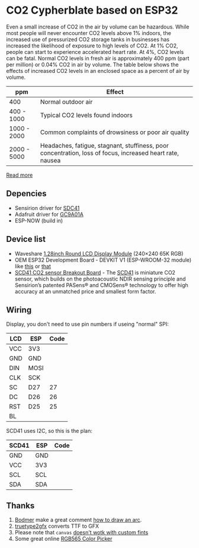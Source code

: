 # CO2 Cypherblate based on ESP32

Even a small increase of CO2 in the air by volume can be hazardous. While most people will never encounter CO2 levels above 1% indoors, the increased use of pressurized CO2 storage tanks in businesses has increased the likelihood of exposure to high levels of CO2. At 1% CO2, people can start to experience accelerated heart rate. At 4%, CO2 levels can be fatal. Normal CO2 levels in fresh air is approximately 400 ppm (part per million) or 0.04% CO2 in air by volume. The table below shows the effects of increased CO2 levels in an enclosed space as a percent of air by volume.

| ppm | Effect |
| ---- | ------ |
| 400 | Normal outdoor air |
| 400 - 1000 | Typical CO2 levels found indoors |
| 1000 - 2000 | Common complaints of drowsiness or poor air quality |
| 2000 - 5000 | Headaches, fatigue, stagnant, stuffiness, poor concentration, loss of focus, increased heart rate, nausea |

[Read more](https://www.co2meter.com/blogs/news/carbon-dioxide-indoor-levels-chart)


## Depencies

* Sensirion driver for [SDC41](https://github.com/Sensirion/arduino-i2c-scd4x/tree/master)
* Adafruit driver for [GC9A01A](https://github.com/adafruit/Adafruit_GC9A01A/tree/main)
* ESP-NOW (build in)

## Device list

* Waveshare [1.28inch Round LCD Display Module](https://www.waveshare.com/1.28inch-lcd-module.htm) (240×240 65K RGB)
* OEM ESP32 Development Board - DEVKIT V1 (ESP-WROOM-32 module) like [this](https://grobotronics.com/esp32-development-board-devkit-v1.html?sl=en) or [that](https://einstronic.com/product/esp32-devkit-v1/)
* [SCD41 CO2 sensor Breakout Board](https://tasmota.github.io/docs/SCD4x/#first-installation) - The [SCD41](https://sensirion.com/products/catalog/SCD41) is miniature CO2 sensor, which builds on the photoacoustic NDIR sensing principle and Sensirion’s patented PASens® and CMOSens® technology to offer high accuracy at an unmatched price and smallest form factor. 

## Wiring

Display, you don't need to use pin numbers if useing "normal" SPI:

| LCD | ESP | Code |
| ---- | ---- | ---- |
| VCC | 3V3 |  |
| GND | GND |  |
| DIN | MOSI |  |
| CLK | SCK |  |
| SC  | D27 | 27 |
| DC  | D26 | 26 |
| RST | D25 | 25 |
| BL  | | |

SCD41 uses I2C, so this is the plan:

| SCD41 | ESP | Code |
| ---- | ---- | ---- |
| GND | GND |  |
| VCC | 3V3 |  |
| SCL | SCL |  |
| SDA | SDA |  |

## Thanks 

1. [Bodmer](https://github.com/Bodmer) make a great comment [how to draw an arc](https://forum.arduino.cc/t/adafruit_gfx-fillarc/397741/7?u=katurov).
2. [truetype2gfx](https://rop.nl/truetype2gfx/) converts TTF to GFX
3. Please note that ```canvas``` [doesn't wotk with custom fints](https://learn.adafruit.com/adafruit-gfx-graphics-library/minimizing-redraw-flicker)
4. Some great online [RGB565 Color Picker](https://rgbcolorpicker.com/565)
